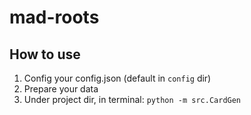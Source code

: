 # mad-roots

## How to use

1. Config your config.json (default in `config` dir)
2. Prepare your data
3. Under project dir, in terminal: `python -m src.CardGen`